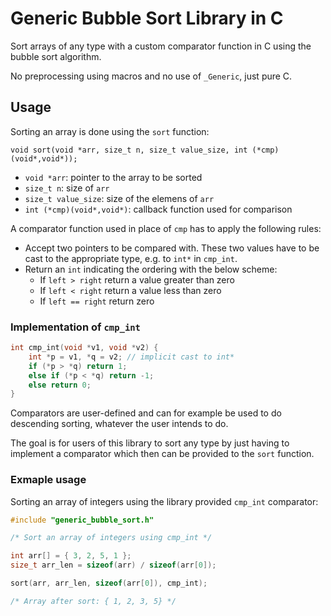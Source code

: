 # Generic Bubble Sort Library in C

Sort arrays of any type with a custom comparator function in C using the bubble sort algorithm.

No preprocessing using macros and no use of `_Generic`, just pure C.

## Usage

Sorting an array is done using the `sort` function:

```
void sort(void *arr, size_t n, size_t value_size, int (*cmp)(void*,void*));
```

* `void *arr`: pointer to the array to be sorted
* `size_t n`: size of `arr`
* `size_t value_size`: size of the elemens of `arr`
* `int (*cmp)(void*,void*)`: callback function used for comparison

A comparator function used in place of `cmp` has to apply the following rules:

* Accept two pointers to be compared with. These two values have to be cast to the appropriate type, e.g. to `int*` in `cmp_int`.
* Return an `int` indicating the ordering with the below scheme:
    - If `left > right` return a value greater than zero
    - If `left < right` return a value less than zero
    - If `left == right` return zero

### Implementation of `cmp_int`

```C
int cmp_int(void *v1, void *v2) {
    int *p = v1, *q = v2; // implicit cast to int*
    if (*p > *q) return 1;
    else if (*p < *q) return -1;
    else return 0;
}
```

Comparators are user-defined and can for example be used to do descending sorting, whatever the user intends to do.

The goal is for users of this library to sort any type by just having to implement a comparator which then can be provided to the `sort` function.

### Exmaple usage

Sorting an array of integers using the library provided `cmp_int` comparator:

```C
#include "generic_bubble_sort.h"

/* Sort an array of integers using cmp_int */

int arr[] = { 3, 2, 5, 1 }; 
size_t arr_len = sizeof(arr) / sizeof(arr[0]);

sort(arr, arr_len, sizeof(arr[0]), cmp_int);

/* Array after sort: { 1, 2, 3, 5} */
```
